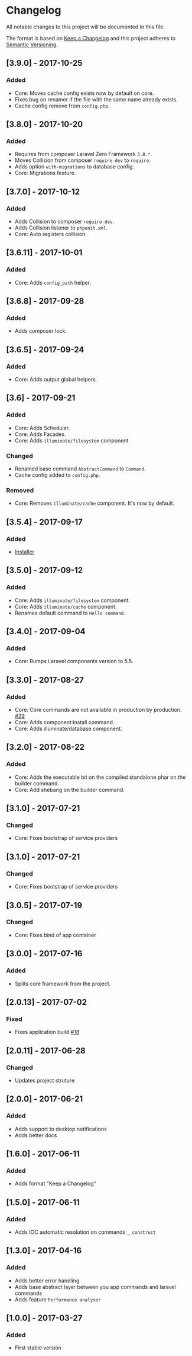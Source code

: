 # Changelog
All notable changes to this project will be documented in this file.

The format is based on [Keep a Changelog](http://keepachangelog.com/)
and this project adheres to [Semantic Versioning](http://semver.org/).

## [3.9.0] - 2017-10-25
### Added
- Core: Moves cache config exists now by default on core.
- Fixes bug on renamer if the file with the same name already exists.
- Cache config remove from `config.php`.

## [3.8.0] - 2017-10-20
### Added
- Requires from composer Laravel Zero Framework `3.8.*`.
- Moves Collision from composer `require-dev` to `require`.
- Adds option `with-migrations` to database config.
- Core: Migrations feature.

## [3.7.0] - 2017-10-12
### Added
- Adds Collision to composer `require-dev`.
- Adds Collision listener to `phpunit.xml`.
- Core: Auto registers collision.

## [3.6.11] - 2017-10-01
### Added
- Core: Adds `config_path` helper.

## [3.6.8] - 2017-09-28
### Added
- Adds composer lock.

## [3.6.5] - 2017-09-24
### Added
- Core: Adds output global helpers.

## [3.6] - 2017-09-21
### Added
- Core: Adds Scheduler.
- Core: Adds Facades.
- Core: Adds `illuminate/filesystem` component

### Changed
- Renamed base command `AbstractCommand` to `Command`.
- Cache config added to `config.php`.

### Removed
- Core: Removes `illuminate/cache` component. It's now by default.

## [3.5.4] - 2017-09-17
### Added
- [Installer](https://github.com/laravel-zero/installer)

## [3.5.0] - 2017-09-12
### Added
- Core: Adds `illuminate/filesystem` component.
- Core: Adds `illuminate/cache` component.
- Renames default command to `Hello command`.

## [3.4.0] - 2017-09-04
### Added
- Core: Bumps Laravel components version to 5.5.

## [3.3.0] - 2017-08-27
### Added
- Core: Core commands are not available in production by production. [#29](https://github.com/nunomaduro/laravel-zero/pull/29)
- Core: Adds component:install command.
- Core: Adds illuminate/database component.

## [3.2.0] - 2017-08-22
### Added
- Core: Adds the executable bit on the compiled standalone phar on the builder command.
- Core: Add shebang on the builder command.

## [3.1.0] - 2017-07-21
### Changed
- Core: Fixes bootstrap of service providers

## [3.1.0] - 2017-07-21
### Changed
- Core: Fixes bootstrap of service providers

## [3.0.5] - 2017-07-19
### Changed
- Core: Fixes bind of app container

## [3.0.0] - 2017-07-16
### Added
- Splits core framework from the project.

## [2.0.13] - 2017-07-02
### Fixed
- Fixes application build [#18](https://github.com/nunomaduro/laravel-zero/issues/18)

## [2.0.11] - 2017-06-28
### Changed
- Updates project struture

## [2.0.0] - 2017-06-21
### Added
- Adds support to desktop notifications
- Adds better docs

## [1.6.0] - 2017-06-11
### Added
- Adds format "Keep a Changelog"

## [1.5.0] - 2017-06-11
### Added
- Adds IOC automatic resolution on commands `__construct`

## [1.3.0] - 2017-04-16
### Added
- Adds better error handling
- Adds base abstract layer between you app commands and laravel commands
- Adds feature `Performance analyser`

## [1.0.0] - 2017-03-27
### Added
- First stable version
